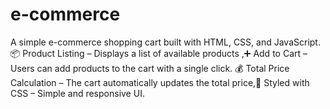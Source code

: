# e-commerce
A simple e-commerce shopping cart built with HTML, CSS, and JavaScript. 📦 Product Listing – Displays a list of available products ,➕ Add to Cart – Users can add products to the cart with a single click. 💰 Total Price Calculation – The cart automatically updates the total price,🎨 Styled with CSS – Simple and responsive UI.  
